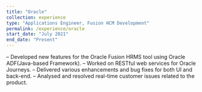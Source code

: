 ```yaml
---
title: "Oracle"
collection: experience
type: "Applications Engineer, Fusion HCM Development"
permalink: /experience/oracle
start_date: "July 2021"
end_date: "Present" 
---
```


– Developed new features for the Oracle Fusion HRMS tool using Oracle ADF(Java-based Framework).
– Worked on RESTful web services for Oracle Journeys.
– Delivered various enhancements and bug fixes for both UI and back-end.
– Analysed and resolved real-time customer issues related to the product.
